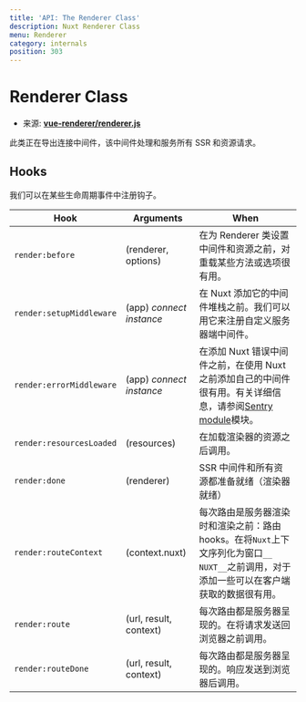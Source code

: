 ```yaml
---
title: 'API: The Renderer Class'
description: Nuxt Renderer Class
menu: Renderer
category: internals
position: 303
---
```


# Renderer Class

- 来源: **[vue-renderer/renderer.js](https://github.com/nuxt/nuxt.js/blob/dev/packages/vue-renderer/src/renderer.js)**

此类正在导出连接中间件，该中间件处理和服务所有 SSR 和资源请求。

## Hooks

我们可以在某些生命周期事件中注册钩子。

| Hook | Arguments | When |
| --- | --- | --- |
| `render:before` | (renderer, options) | 在为 Renderer 类设置中间件和资源之前，对重载某些方法或选项很有用。 |
| `render:setupMiddleware` | (app) _connect instance_ | 在 Nuxt 添加它的中间件堆栈之前。我们可以用它来注册自定义服务器端中间件。 |
| `render:errorMiddleware` | (app) _connect instance_ | 在添加 Nuxt 错误中间件之前，在使用 Nuxt 之前添加自己的中间件很有用。有关详细信息，请参阅[Sentry module](https://github.com/nuxt-community/sentry-module/blob/master/lib/module.js#L122)模块。 |
| `render:resourcesLoaded` | (resources) | 在加载渲染器的资源之后调用。 |
| `render:done` | (renderer) | SSR 中间件和所有资源都准备就绪（渲染器就绪） |
| `render:routeContext` | (context.nuxt) | 每次路由是服务器渲染时和渲染之前：路由 hooks。在将`Nuxt`上下文序列化为窗口`__ NUXT__`之前调用，对于添加一些可以在客户端获取的数据很有用。 |
| `render:route` | (url, result, context) | 每次路由都是服务器呈现的。在将请求发送回浏览器之前调用。 |
| `render:routeDone` | (url, result, context) | 每次路由都是服务器呈现的。响应发送到浏览器后调用。 |
